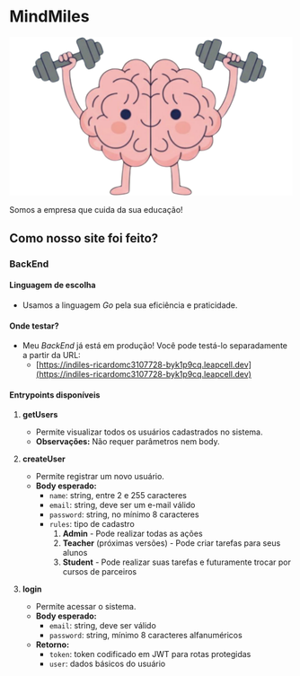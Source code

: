 # MindMiles

![brainLogo](./frontend/src/lib/assets/brain.png)

Somos a empresa que cuida da sua educação!

## Como nosso site foi feito?

### BackEnd

#### Linguagem de escolha
- Usamos a linguagem _Go_ pela sua eficiência e praticidade.

#### Onde testar?
- Meu *BackEnd* já está em produção! Você pode testá-lo separadamente a partir da URL:  
  - [https://indiles-ricardomc3107728-byk1p9cq.leapcell.dev](https://indiles-ricardomc3107728-byk1p9cq.leapcell.dev)

#### Entrypoints disponíveis
1. **getUsers**  
   - Permite visualizar todos os usuários cadastrados no sistema.  
   - **Observações:** Não requer parâmetros nem body.

2. **createUser**  
   - Permite registrar um novo usuário.  
   - **Body esperado:**
     - `name`: string, entre 2 e 255 caracteres  
     - `email`: string, deve ser um e-mail válido  
     - `password`: string, no mínimo 8 caracteres  
     - `rules`: tipo de cadastro
       1. **Admin** - Pode realizar todas as ações  
       2. **Teacher** (próximas versões) - Pode criar tarefas para seus alunos  
       3. **Student** - Pode realizar suas tarefas e futuramente trocar por cursos de parceiros

3. **login**  
   - Permite acessar o sistema.  
   - **Body esperado:**
     - `email`: string, deve ser válido  
     - `password`: string, mínimo 8 caracteres alfanuméricos  
   - **Retorno:**
     - `token`: token codificado em JWT para rotas protegidas  
     - `user`: dados básicos do usuário

